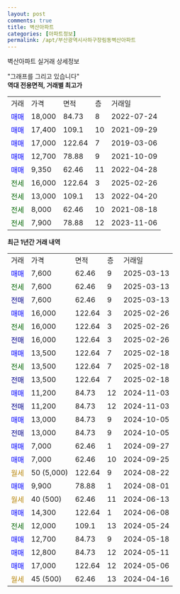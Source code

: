 ```yaml
---
layout: post
comments: true
title: 벽산아파트
categories: [아파트정보]
permalink: /apt/부산광역시사하구장림동벽산아파트
---
```


벽산아파트 실거래 상세정보

<script type="text/javascript">
  google.charts.load('current', {'packages':['line', 'corechart']});
  google.charts.setOnLoadCallback(drawChart);

  function drawChart() {
    var data = new google.visualization.DataTable();
    data.addColumn('date', '거래일');
    data.addColumn('number', "매매");
    data.addColumn('number', "전세");
    data.addColumn('number', "전매");

    data.addRows([[new Date(Date.parse("2025-03-13")), 7600, null, null], [new Date(Date.parse("2025-03-13")), null, 7600, null], [new Date(Date.parse("2025-03-13")), null, null, 7600], [new Date(Date.parse("2025-02-26")), 16000, null, null], [new Date(Date.parse("2025-02-26")), null, 16000, null], [new Date(Date.parse("2025-02-26")), null, null, 16000], [new Date(Date.parse("2025-02-18")), 13500, null, null], [new Date(Date.parse("2025-02-18")), null, 13500, null], [new Date(Date.parse("2025-02-18")), null, null, 13500], [new Date(Date.parse("2024-11-03")), 11200, null, null], [new Date(Date.parse("2024-11-03")), null, null, 11200], [new Date(Date.parse("2024-10-05")), 13000, null, null], [new Date(Date.parse("2024-10-05")), null, null, 13000], [new Date(Date.parse("2024-09-27")), 7000, null, null], [new Date(Date.parse("2024-09-25")), 7000, null, null], [new Date(Date.parse("2024-08-22")), null, null, null], [new Date(Date.parse("2024-08-01")), 9900, null, null], [new Date(Date.parse("2024-06-13")), null, null, null], [new Date(Date.parse("2024-06-08")), 14300, null, null], [new Date(Date.parse("2024-05-24")), null, 12000, null], [new Date(Date.parse("2024-05-18")), 12700, null, null], [new Date(Date.parse("2024-05-11")), 12800, null, null], [new Date(Date.parse("2024-05-06")), 17000, null, null], [new Date(Date.parse("2024-04-16")), null, null, null]]);

    var options = {
      hAxis: {
        format: 'yyyy/MM/dd'
      },    
      lineWidth: 0,
      pointsVisible: true,    
      title: '최근 1년간 유형별 실거래가 분포',
      legend: { position: 'bottom' }
    };

    var formatter = new google.visualization.NumberFormat({pattern:'###,###'} );
    formatter.format(data, 1);
    formatter.format(data, 2);
    
    setTimeout(function() {
        var chart = new google.visualization.LineChart(document.getElementById('columnchart_material'));
        chart.draw(data, (options));
        document.getElementById('loading').style.display = 'none';
    }, 200);
  }
</script>


<div id="loading" style="z-index:20; display: block; margin-left: 0px">"그래프를 그리고 있습니다"</div>
<div id="columnchart_material" style="width: 95%; margin-left: 0px; display: block"></div>
<!-- contents start -->
<b>역대 전용면적, 거래별 최고가</b>
<table class="sortable">
    <tr>
      <td>거래</td>
      <td>가격</td>
      <td>면적</td>
      <td>층</td>
      <td>거래일</td>
    </tr>
        <tr>
          <td><a style="color: blue">매매</a></td>
          <td>18,000</td>
          <td>84.73</td>
          <td>8</td>
          <td>2022-07-24</td>
        </tr>            <tr>
          <td><a style="color: blue">매매</a></td>
          <td>17,400</td>
          <td>109.1</td>
          <td>10</td>
          <td>2021-09-29</td>
        </tr>            <tr>
          <td><a style="color: blue">매매</a></td>
          <td>17,000</td>
          <td>122.64</td>
          <td>7</td>
          <td>2019-03-06</td>
        </tr>            <tr>
          <td><a style="color: blue">매매</a></td>
          <td>12,700</td>
          <td>78.88</td>
          <td>9</td>
          <td>2021-10-09</td>
        </tr>            <tr>
          <td><a style="color: blue">매매</a></td>
          <td>9,350</td>
          <td>62.46</td>
          <td>11</td>
          <td>2022-04-28</td>
        </tr>        
        <tr>
              <td><a style="color: darkgreen">전세</a></td>
              <td>16,000</td>
              <td>122.64</td>
              <td>3</td>
              <td>2025-02-26</td>
            </tr>            <tr>
              <td><a style="color: darkgreen">전세</a></td>
              <td>13,000</td>
              <td>109.1</td>
              <td>13</td>
              <td>2022-04-20</td>
            </tr>            <tr>
              <td><a style="color: darkgreen">전세</a></td>
              <td>8,000</td>
              <td>62.46</td>
              <td>10</td>
              <td>2021-08-18</td>
            </tr>            <tr>
              <td><a style="color: darkgreen">전세</a></td>
              <td>7,900</td>
              <td>78.88</td>
              <td>12</td>
              <td>2023-11-06</td>
            </tr>        
    
</table>

<b>최근 1년간 거래 내역</b>

<table class="sortable">
    <tr>
      <td>거래</td>
      <td>가격</td>
      <td>면적</td>
      <td>층</td>
      <td>거래일</td>
    </tr>
    <tr>
      <td><a style="color: blue">매매</a></td>
      <td>7,600</td>
      <td>62.46</td>
      <td>9</td>
      <td>2025-03-13</td>
    </tr>          <tr>
      <td><a style="color: darkgreen">전세</a></td>
      <td>7,600</td>
      <td>62.46</td>
      <td>9</td>
      <td>2025-03-13</td>
    </tr>          <tr>
      <td><a style="color: darkblue">전매</a></td>
      <td>7,600</td>
      <td>62.46</td>
      <td>9</td>
      <td>2025-03-13</td>
    </tr>          <tr>
      <td><a style="color: blue">매매</a></td>
      <td>16,000</td>
      <td>122.64</td>
      <td>3</td>
      <td>2025-02-26</td>
    </tr>          <tr>
      <td><a style="color: darkgreen">전세</a></td>
      <td>16,000</td>
      <td>122.64</td>
      <td>3</td>
      <td>2025-02-26</td>
    </tr>          <tr>
      <td><a style="color: darkblue">전매</a></td>
      <td>16,000</td>
      <td>122.64</td>
      <td>3</td>
      <td>2025-02-26</td>
    </tr>          <tr>
      <td><a style="color: blue">매매</a></td>
      <td>13,500</td>
      <td>122.64</td>
      <td>7</td>
      <td>2025-02-18</td>
    </tr>          <tr>
      <td><a style="color: darkgreen">전세</a></td>
      <td>13,500</td>
      <td>122.64</td>
      <td>7</td>
      <td>2025-02-18</td>
    </tr>          <tr>
      <td><a style="color: darkblue">전매</a></td>
      <td>13,500</td>
      <td>122.64</td>
      <td>7</td>
      <td>2025-02-18</td>
    </tr>          <tr>
      <td><a style="color: blue">매매</a></td>
      <td>11,200</td>
      <td>84.73</td>
      <td>12</td>
      <td>2024-11-03</td>
    </tr>          <tr>
      <td><a style="color: darkblue">전매</a></td>
      <td>11,200</td>
      <td>84.73</td>
      <td>12</td>
      <td>2024-11-03</td>
    </tr>          <tr>
      <td><a style="color: blue">매매</a></td>
      <td>13,000</td>
      <td>84.73</td>
      <td>9</td>
      <td>2024-10-05</td>
    </tr>          <tr>
      <td><a style="color: darkblue">전매</a></td>
      <td>13,000</td>
      <td>84.73</td>
      <td>9</td>
      <td>2024-10-05</td>
    </tr>          <tr>
      <td><a style="color: blue">매매</a></td>
      <td>7,000</td>
      <td>62.46</td>
      <td>1</td>
      <td>2024-09-27</td>
    </tr>          <tr>
      <td><a style="color: blue">매매</a></td>
      <td>7,000</td>
      <td>62.46</td>
      <td>10</td>
      <td>2024-09-25</td>
    </tr>          <tr>
      <td><a style="color: darkgoldenrod">월세</a></td>
      <td>50 (5,000)</td>
      <td>122.64</td>
      <td>9</td>
      <td>2024-08-22</td>
    </tr>          <tr>
      <td><a style="color: blue">매매</a></td>
      <td>9,900</td>
      <td>78.88</td>
      <td>1</td>
      <td>2024-08-01</td>
    </tr>          <tr>
      <td><a style="color: darkgoldenrod">월세</a></td>
      <td>40 (500)</td>
      <td>62.46</td>
      <td>11</td>
      <td>2024-06-13</td>
    </tr>          <tr>
      <td><a style="color: blue">매매</a></td>
      <td>14,300</td>
      <td>122.64</td>
      <td>1</td>
      <td>2024-06-08</td>
    </tr>          <tr>
      <td><a style="color: darkgreen">전세</a></td>
      <td>12,000</td>
      <td>109.1</td>
      <td>13</td>
      <td>2024-05-24</td>
    </tr>          <tr>
      <td><a style="color: blue">매매</a></td>
      <td>12,700</td>
      <td>84.73</td>
      <td>9</td>
      <td>2024-05-18</td>
    </tr>          <tr>
      <td><a style="color: blue">매매</a></td>
      <td>12,800</td>
      <td>84.73</td>
      <td>12</td>
      <td>2024-05-11</td>
    </tr>          <tr>
      <td><a style="color: blue">매매</a></td>
      <td>17,000</td>
      <td>122.64</td>
      <td>12</td>
      <td>2024-05-06</td>
    </tr>          <tr>
      <td><a style="color: darkgoldenrod">월세</a></td>
      <td>45 (500)</td>
      <td>62.46</td>
      <td>13</td>
      <td>2024-04-16</td>
    </tr>      </table>
<!-- contents end -->    

